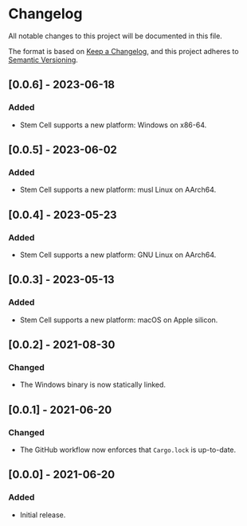 # Changelog

All notable changes to this project will be documented in this file.

The format is based on [Keep a Changelog](https://keepachangelog.com/en/1.0.0/),
and this project adheres to [Semantic Versioning](https://semver.org/spec/v2.0.0.html).

## [0.0.6] - 2023-06-18

### Added
- Stem Cell supports a new platform: Windows on x86-64.

## [0.0.5] - 2023-06-02

### Added
- Stem Cell supports a new platform: musl Linux on AArch64.

## [0.0.4] - 2023-05-23

### Added
- Stem Cell supports a new platform: GNU Linux on AArch64.

## [0.0.3] - 2023-05-13

### Added
- Stem Cell supports a new platform: macOS on Apple silicon.

## [0.0.2] - 2021-08-30

### Changed
- The Windows binary is now statically linked.

## [0.0.1] - 2021-06-20

### Changed
- The GitHub workflow now enforces that `Cargo.lock` is up-to-date.

## [0.0.0] - 2021-06-20

### Added
- Initial release.
